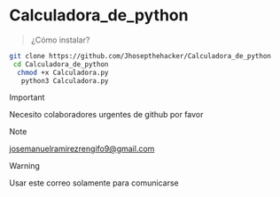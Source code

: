 # Calculadora_de_python

> ¿Cómo instalar?

```bash
git clone https://github.com/Jhosepthehacker/Calculadora_de_python
 cd Calculadora_de_python
  chmod +x Calculadora.py
   python3 Calculadora.py
```

> [!IMPORTANT]
> Necesito colaboradores urgentes de github por favor

> [!NOTE]
> josemanuelramirezrengifo9@gmail.com

> [!WARNING]
> Usar este correo solamente para comunicarse 
